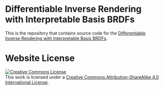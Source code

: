 # Differentiable Inverse Rendering with Interpretable Basis BRDFs

This is the repository that contains source code for the [Differentiable Inverse Rendering with Interpretable Basis BRDFs](https://hg-chung.github.io/Interpretable-Inverse-Rendering/).

# Website License
<a rel="license" href="http://creativecommons.org/licenses/by-sa/4.0/"><img alt="Creative Commons License" style="border-width:0" src="https://i.creativecommons.org/l/by-sa/4.0/88x31.png" /></a><br />This work is licensed under a <a rel="license" href="http://creativecommons.org/licenses/by-sa/4.0/">Creative Commons Attribution-ShareAlike 4.0 International License</a>.

